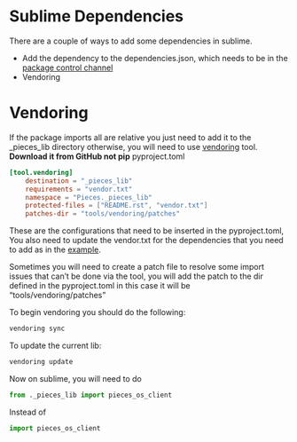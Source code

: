 # Sublime Dependencies 
There are a couple of ways to add some dependencies in sublime.
- Add the dependency to the dependencies.json, which needs to be in the [package control channel](https://github.com/packagecontrol/channel/blob/main/repository.json)
- Vendoring
# Vendoring
If the package imports all are relative you just need to add it to the _pieces_lib directory otherwise, you will need to use [vendoring](https://pypi.org/project/vendoring/) tool. **Download it from GitHub not pip**
pyproject.toml
```toml
[tool.vendoring]
	destination = "_pieces_lib"
	requirements = "vendor.txt"
	namespace = "Pieces._pieces_lib"
	protected-files = ["README.rst", "vendor.txt"]
	patches-dir = "tools/vendoring/patches"

```
These are the configurations that need to be inserted in the pyproject.toml, You also need to update the vendor.txt for the dependencies that you need to add as in the [example](https://github.com/pypa/pip/blob/main/src/pip/_vendor/vendor.txt).

Sometimes you will need to create a patch file to resolve some import issues that can’t be done via the tool, you will add the patch to the dir defined in the pyproject.toml in this case it will be “tools/vendoring/patches”

To begin vendoring you should do the following:

```bash
vendoring sync
```

To update the current lib:
```bash
vendoring update
```

Now on sublime, you will need to do
```python
from ._pieces_lib import pieces_os_client
```
Instead of 
```python
import pieces_os_client
```

